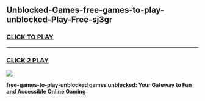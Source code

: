 
## Unblocked-Games-free-games-to-play-unblocked-Play-Free-sj3gr
<h3>
<a href="https://premium76.site?title=free-games-to-play-unblocked&ref=18A">CLICK TO PLAY</a></h3>
<hr>

<h3>
<a href="https://premium76.site?title=free-games-to-play-unblocked&ref=18A">CLICK 2 PLAY</a>
  
</h3>

<a href="https://premium76.site?title=free-games-to-play-unblocked&ref=18A"><img src="https://clearcache.store/games.png"></a>


**free-games-to-play-unblocked games unblocked: Your Gateway to Fun and Accessible Online Gaming**
